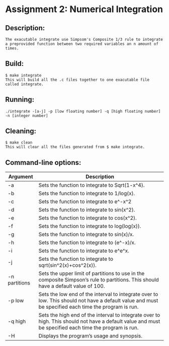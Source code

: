 # Assignment 2: Numerical Integration

## Description:

	The exacutable integrate use Simpsom's Composite 1/3 rule to integrate a preprovided function between two required variables an n amount of times.

## Build:

	$ make integrate
	This will build all the .c files together to one exacutable file called integrate.

## Running:

	./integrate -[a-j] -p [low floating number] -q [high floating number] -n [integer number]

## Cleaning:

	$ make clean
	This will clear all the files generated from $ make integrate.

## Command-line options:
| Argument      | Description                                                                                                                                           |
|---------------|-------------------------------------------------------------------------------------------------------------------------------------------------------|
| -a            | Sets the function to integrate to Sqrt(1-x^4).                                                                                                        |
| -b            | Sets the function to integrate to 1/log(x).                                                                                                           |
| -c            | Sets the function to integrate to e^-x^2                                                                                                              |
| -d            | Sets the function to integrate to sin(x^2).                                                                                                           |
| -e            | Sets the function to integrate to cos(x^2).                                                                                                           |
| -f            | Sets the function to integrate to log(log(x)).                                                                                                        |
| -g            | Sets the function to integrate to sin(x)/x.                                                                                                           |
| -h            | Sets the function to integrate to (e^-x)/x.                                                                                                           |
| -i            | Sets the function to integrate to e^e^x.                                                                                                              |
| -j            | Sets the function to integrate to sqrt(sin^2(x)+cos^2(x)).                                                                                            |
| -n partitions | Sets the upper limit of partitions to use in the composite Simpson’s rule to partitions. This should have a default value of 100.                     |
| -p low        | Sets the low end of the interval to integrate over to low. This should not have a default value and must be specified each time the program is run.   |
| -q high       | Sets the high end of the interval to integrate over to high. This should not have a default value and must be specified each time the program is run. |
| -H            | Displays the program’s usage and synopsis.                                                                                                            |	
